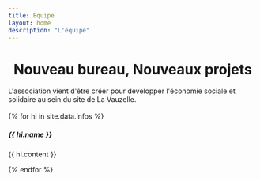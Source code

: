 ```yaml
---
title: Equipe
layout: home
description: "L'équipe"
---
```

<h1 style="text-align: center;">Nouveau bureau, Nouveaux projets</h1>

<div class="container">
L'association vient d'être créer pour developper l'économie sociale et solidaire au sein du site de La Vauzelle.
</div>
<br>
<div class="row">
    {% for hi in site.data.infos %}
    <div class="col-sm-2 mb-2 mb-sm-0">
        <div class="card shadow-sm" style="width: 14rem;">
            <img src="{{ hi.image }}" class="card-img-top" alt="">
            <div class="card-body">
                <h5 class="card-title">{{ hi.name }}</h5>
                <p class="card-text">{{ hi.content }}</p>
            </div>
        </div>
    </div>
    {% endfor %}
</div>